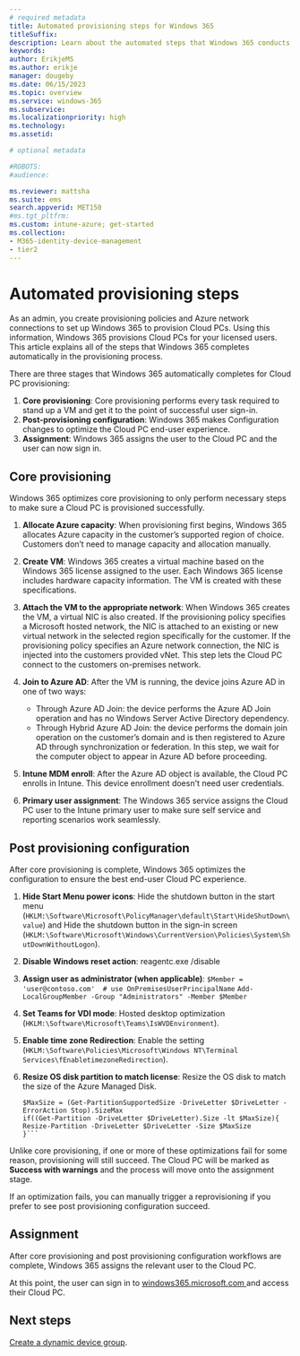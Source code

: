 ```yaml
---
# required metadata
title: Automated provisioning steps for Windows 365
titleSuffix:
description: Learn about the automated steps that Windows 365 conducts to provision a Cloud PC.
keywords:
author: ErikjeMS  
ms.author: erikje
manager: dougeby
ms.date: 06/15/2023
ms.topic: overview
ms.service: windows-365
ms.subservice:
ms.localizationpriority: high
ms.technology:
ms.assetid: 

# optional metadata

#ROBOTS:
#audience:

ms.reviewer: mattsha
ms.suite: ems
search.appverid: MET150
#ms.tgt_pltfrm:
ms.custom: intune-azure; get-started
ms.collection:
- M365-identity-device-management
- tier2
---
```


# Automated provisioning steps

As an admin, you create provisioning policies and Azure network connections to set up Windows 365 to provision Cloud PCs. Using this information, Windows 365 provisions Cloud PCs for your licensed users. This article explains all of the steps that Windows 365 completes automatically in the provisioning process.

There are three stages that Windows 365 automatically completes for Cloud PC provisioning:

1. **Core provisioning**: Core provisioning performs every task required to stand up a VM and get it to the point of successful user sign-in.
2. **Post-provisioning configuration**: Windows 365 makes Configuration changes to optimize the Cloud PC end-user experience.
3. **Assignment**: Windows 365 assigns the user to the Cloud PC and the user can now sign in.

## Core provisioning

Windows 365 optimizes core provisioning to only perform necessary steps to make sure a Cloud PC is provisioned successfully.

1. **Allocate Azure capacity**: When provisioning first begins, Windows 365 allocates Azure capacity in the customer’s supported region of choice. Customers don’t need to manage capacity and allocation manually.
2. **Create VM**: Windows 365 creates a virtual machine based on the Windows 365 license assigned to the user. Each Windows 365 license includes hardware capacity information. The VM is created with these specifications.
3. **Attach the VM to the appropriate network**: When Windows 365 creates the VM, a virtual NIC is also created. If the provisioning policy specifies a Microsoft hosted network, the NIC is attached to an existing or new virtual network in the selected region specifically for the customer. If the provisioning policy specifies an Azure network connection, the NIC is injected into the customers provided vNet. This step lets the Cloud PC connect to the customers on-premises network.
4. **Join to Azure AD**: After the VM is running, the device joins Azure AD in one of two ways:
  
    - Through Azure AD Join: the device performs the Azure AD Join operation and has no Windows Server Active Directory dependency.
    - Through Hybrid Azure AD Join: the device performs the domain join operation on the customer’s domain and is then registered to Azure AD through synchronization or federation. In this step, we wait for the computer object to appear in Azure AD before proceeding.

5. **Intune MDM enroll**: After the Azure AD object is available, the Cloud PC enrolls in Intune. This device enrollment doesn't need user credentials.
6. **Primary user assignment**: The Windows 365 service assigns the Cloud PC user to the Intune primary user to make sure self service and reporting scenarios work seamlessly.

## Post provisioning configuration

After core provisioning is complete, Windows 365 optimizes the configuration to ensure the best end-user Cloud PC experience.

1. **Hide Start Menu power icons**: Hide the shutdown button in the start menu (`HKLM:\Software\Microsoft\PolicyManager\default\Start\HideShutDown\value`) and Hide the shutdown button in the sign-in screen (`HKLM:\Software\Microsoft\Windows\CurrentVersion\Policies\System\ShutDownWithoutLogon`).
2. **Disable Windows reset action**: reagentc.exe /disable
3. **Assign user as administrator (when applicable)**:
  ```$Member = 'user@contoso.com'  # use OnPremisesUserPrincipalName```
  ```Add-LocalGroupMember -Group "Administrators" -Member $Member```
4. **Set Teams for VDI mode**: Hosted desktop optimization (`HKLM:\Software\Microsoft\Teams\IsWVDEnvironment`).
5. **Enable time zone Redirection**: Enable the setting (`HKLM:\Software\Policies\Microsoft\Windows NT\Terminal Services\fEnabletimezoneRedirection`).
6. **Resize OS disk partition to match license**: Resize the OS disk to match the size of the Azure Managed Disk.

    ```$DriveLetter = "C"
    $MaxSize = (Get-PartitionSupportedSize -DriveLetter $DriveLetter -ErrorAction Stop).SizeMax
    if((Get-Partition -DriveLetter $DriveLetter).Size -lt $MaxSize){
    Resize-Partition -DriveLetter $DriveLetter -Size $MaxSize
    }```

Unlike core provisioning, if one or more of these optimizations fail for some reason, provisioning will still succeed. The Cloud PC will be marked as **Success with warnings** and the process will move onto the assignment stage.

If an optimization fails, you can manually trigger a reprovisioning if you prefer to see post provisioning configuration succeed.

## Assignment

After core provisioning and post provisioning configuration workflows are complete, Windows 365 assigns the relevant user to the Cloud PC.

At this point, the user can sign in to [windows365.microsoft.com ](https://Windows365.microsoft.com) and access their Cloud PC.

<!-- ########################## -->
## Next steps

[Create a dynamic device group](create-dynamic-device-group-all-cloudpcs.md).
